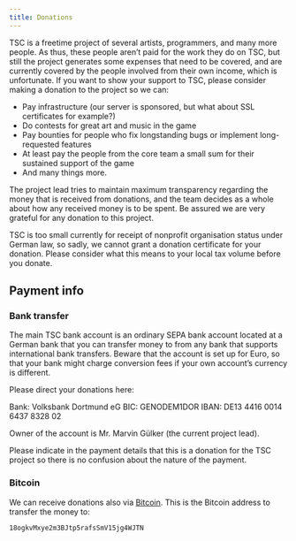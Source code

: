 ```yaml
---
title: Donations
---
```


TSC is a freetime project of several artists, programmers, and many
more people. As thus, these people aren’t paid for the work they do on
TSC, but still the project generates some expenses that need to be
covered, and are currently covered by the people involved from their
own income, which is unfortunate. If you want to show your support to
TSC, please consider making a donation to the project so we can:

* Pay infrastructure (our server is sponsored, but what about SSL
  certificates for example?)
* Do contests for great art and music in the game
* Pay bounties for people who fix longstanding bugs or implement
  long-requested features
* At least pay the people from the core team a small sum for their
  sustained support of the game
* And many things more.

The project lead tries to maintain maximum transparency regarding the
money that is received from donations, and the team decides as a whole
about how any received money is to be spent. Be assured we are very
grateful for any donation to this project.

TSC is too small currently for receipt of nonprofit organisation
status under German law, so sadly, we cannot grant a donation
certificate for your donation. Please consider what this means to your
local tax volume before you donate.

Payment info
------------

### Bank transfer

The main TSC bank account is an ordinary SEPA bank account located at
a German bank that you can transfer money to from any bank that
supports international bank transfers. Beware that the account is set
up for Euro, so that your bank might charge conversion fees if your
own account’s currency is different.

Please direct your donations here:

Bank: Volksbank Dortmund eG
BIC: GENODEM1DOR
IBAN: DE13 4416 0014 6437 8328 02

Owner of the account is Mr. Marvin Gülker (the current project lead).

Please indicate in the payment details that this is a donation for the
TSC project so there is no confusion about the nature of the payment.

### Bitcoin

We can receive donations also via
[Bitcoin](https://en.wikipedia.org/wiki/Bitcoin). This is the Bitcoin
address to transfer the money to:

~~~~~~~
18ogkvMxye2m3BJtp5rafsSmV15jg4WJTN
~~~~~~~
